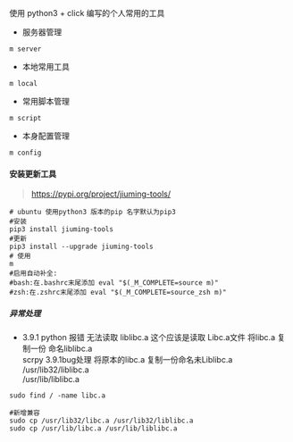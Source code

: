 使用 python3  + click  编写的个人常用的工具  
* 服务器管理 
```shell script
m server 
```
* 本地常用工具 
```shell script
m local 
```
* 常用脚本管理
```shell script
m script 
```
* 本身配置管理 
```shell script
m config 
```

#### 安装更新工具  

>https://pypi.org/project/jiuming-tools/

```shell script
# ubuntu 使用python3 版本的pip 名字默认为pip3 
#安装
pip3 install jiuming-tools
#更新
pip3 install --upgrade jiuming-tools 
# 使用
m
#启用自动补全:
#bash:在.bashrc末尾添加 eval "$(_M_COMPLETE=source m)"
#zsh:在.zshrc末尾添加 eval "$(_M_COMPLETE=source_zsh m)"
```

#####  异常处理 
* 3.9.1 python  报错  无法读取 liblibc.a   这个应该是读取 Libc.a文件    将libc.a 复制一份 命名liblibc.a    
scrpy  3.9.1bug处理  将原本的libc.a 复制一份命名未Liblibc.a    
/usr/lib32/liblibc.a  
/usr/lib/liblibc.a   
  
```shell
sudo find / -name libc.a 

#新增兼容 
sudo cp /usr/lib32/libc.a /usr/lib32/liblibc.a
sudo cp /usr/lib/libc.a /usr/lib/liblibc.a
```

